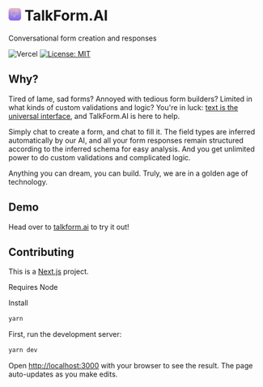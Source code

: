 # <img src="./public/talkform.png" alt="Talkform Icon" width="25"> TalkForm.AI

Conversational form creation and responses

![Vercel](https://img.shields.io/github/deployments/nsbradford/TalkFormAI/production?logo=vercel&label=Vercel%20deployment) [![License: MIT](https://img.shields.io/badge/License-MIT-yellow.svg)](https://opensource.org/licenses/MIT)

## Why?
Tired of lame, sad forms? Annoyed with tedious form builders? Limited in what kinds of custom validations and logic? You're in luck: [text is the universal interface](https://scale.com/blog/text-universal-interface), and TalkForm.AI is here to help.

Simply chat to create a form, and chat to fill it. The field types are inferred automatically by our AI, and all your form responses remain structured according to the inferred schema for easy analysis. And you get unlimited power to do custom validations and complicated logic.

Anything you can dream, you can build. Truly, we are in a golden age of technology.

## Demo
Head over to [talkform.ai](https://www.talkform.ai/) to try it out!

## Contributing
This is a [Next.js](https://nextjs.org/) project.

Requires Node

Install

```bash
yarn
```

First, run the development server:

```bash
yarn dev
```

Open [http://localhost:3000](http://localhost:3000) with your browser to see the result. The page auto-updates as you make edits.
